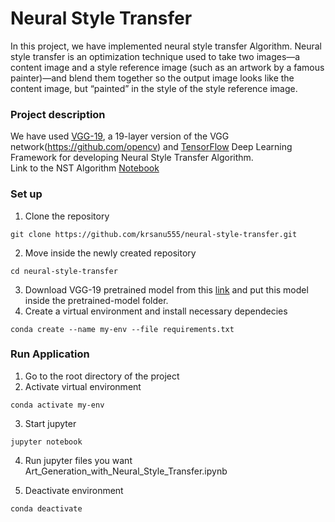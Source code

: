 # Neural Style Transfer

In this project, we have implemented neural style transfer Algorithm. Neural style transfer is an optimization technique used to take two images—a 
content image and a style reference image (such as an artwork by a famous painter)—and blend them together so the output image looks like the content image, 
but “painted” in the style of the style reference image.

### Project description

We have used [VGG-19](https://www.kaggle.com/teksab/imagenetvggverydeep19mat), a 19-layer version of the VGG network(https://github.com/opencv)  and [TensorFlow](https://www.tensorflow.org/) Deep Learning Framework for developing Neural Style Transfer Algorithm. <br/>
Link to the NST Algorithm [Notebook](https://github.com/krsanu555/neural-style-transfer/blob/master/Art_Generation_with_Neural_Style_Transfer.ipynb)


### Set up

1. Clone the repository
```
git clone https://github.com/krsanu555/neural-style-transfer.git
```
2. Move inside the newly created repository
```
cd neural-style-transfer
```
3. Download VGG-19 pretrained model from this [link](https://www.kaggle.com/teksab/imagenetvggverydeep19mat) and put this model inside the pretrained-model folder.
3. Create a virtual environment and install necessary dependecies
```
conda create --name my-env --file requirements.txt
```

### Run Application

1. Go to the root directory of the project
2. Activate virtual environment
```
conda activate my-env
```
3. Start jupyter
```
jupyter notebook
```
4. Run jupyter files you want
Art_Generation_with_Neural_Style_Transfer.ipynb

5. Deactivate environment
```
conda deactivate
```
